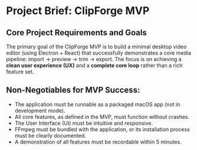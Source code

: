 # Project Brief: ClipForge MVP

## Core Project Requirements and Goals

The primary goal of the ClipForge MVP is to build a minimal desktop video editor (using Electron + React) that successfully demonstrates a core media pipeline: import → preview → trim → export. The focus is on achieving a **clean user experience (UX)** and a **complete core loop** rather than a rich feature set.

## Non-Negotiables for MVP Success:

*   The application must be runnable as a packaged macOS app (not in development mode).
*   All core features, as defined in the MVP, must function without crashes.
*   The User Interface (UI) must be intuitive and responsive.
*   FFmpeg must be bundled with the application, or its installation process must be clearly documented.
*   A demonstration of all features must be recordable within 5 minutes.
